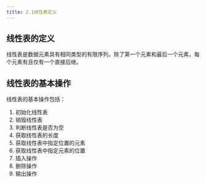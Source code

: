 ```yaml
---
title: 2.1线性表定义
---
```

## 线性表的定义
线性表是数据元素具有相同类型的有限序列。除了第一个元素和最后一个元素，每个元素有且仅有一个直接后继。
## 线性表的基本操作
线性表的基本操作包括：
1. 初始化线性表
2. 销毁线性表
3. 判断线性表是否为空
4. 获取线性表的长度
5. 获取线性表中指定位置的元素
6. 获取线性表中指定元素的位置
7. 插入操作
8. 删除操作
9. 输出操作